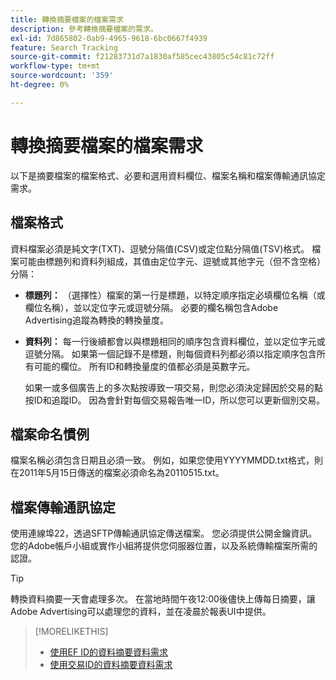 ```yaml
---
title: 轉換摘要檔案的檔案需求
description: 參考轉換摘要檔案的需求。
exl-id: 7d865802-0ab9-4965-9618-6bc0667f4939
feature: Search Tracking
source-git-commit: f21283731d7a1830af585cec43805c54c81c72ff
workflow-type: tm+mt
source-wordcount: '359'
ht-degree: 0%

---
```


# 轉換摘要檔案的檔案需求

以下是摘要檔案的檔案格式、必要和選用資料欄位、檔案名稱和檔案傳輸通訊協定需求。

## 檔案格式

資料檔案必須是純文字(TXT)、逗號分隔值(CSV)或定位點分隔值(TSV)格式。 檔案可能由標題列和資料列組成，其值由定位字元、逗號或其他字元（但不含空格）分隔：

* **標題列：** （選擇性）檔案的第一行是標題，以特定順序指定必填欄位名稱（或欄位名稱），並以定位字元或逗號分隔。 必要的欄名稱包含Adobe Advertising追蹤為轉換的轉換量度。

* **資料列：** 每一行後續都會以與標題相同的順序包含資料欄位，並以定位字元或逗號分隔。 如果第一個記錄不是標題，則每個資料列都必須以指定順序包含所有可能的欄位。 所有ID和轉換量度的值都必須是英數字元。

  如果一或多個廣告上的多次點按導致一項交易，則您必須決定歸因於交易的點按ID和追蹤ID。 因為會針對每個交易報告唯一ID，所以您可以更新個別交易。

## 檔案命名慣例

檔案名稱必須包含日期且必須一致。 例如，如果您使用YYYYMMDD.txt格式，則在2011年5月15日傳送的檔案必須命名為20110515.txt。

## 檔案傳輸通訊協定

使用連線埠22，透過SFTP傳輸通訊協定傳送檔案。 您必須提供公開金鑰資訊。  您的Adobe帳戶小組或實作小組將提供您伺服器位置，以及系統傳輸檔案所需的認證。

>[!TIP]
>
>轉換資料摘要一天會處理多次。 在當地時間午夜12:00後儘快上傳每日摘要，讓Adobe Advertising可以處理您的資料，並在凌晨於報表UI中提供。

>[!MORELIKETHIS]
>
>* [使用EF ID的資料摘要資料需求](/help/search-social-commerce/tracking/feed-ef-id-data-requirements.md)
>* [使用交易ID的資料摘要資料需求](/help/search-social-commerce/tracking/feed-transaction-id-data-requirements.md)
